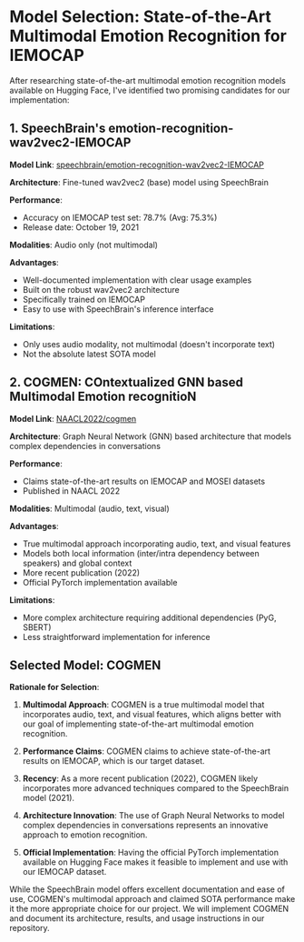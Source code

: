 # Model Selection: State-of-the-Art Multimodal Emotion Recognition for IEMOCAP

After researching state-of-the-art multimodal emotion recognition models available on Hugging Face, I've identified two promising candidates for our implementation:

## 1. SpeechBrain's emotion-recognition-wav2vec2-IEMOCAP

**Model Link**: [speechbrain/emotion-recognition-wav2vec2-IEMOCAP](https://huggingface.co/speechbrain/emotion-recognition-wav2vec2-IEMOCAP)

**Architecture**: Fine-tuned wav2vec2 (base) model using SpeechBrain

**Performance**: 
- Accuracy on IEMOCAP test set: 78.7% (Avg: 75.3%)
- Release date: October 19, 2021

**Modalities**: Audio only (not multimodal)

**Advantages**:
- Well-documented implementation with clear usage examples
- Built on the robust wav2vec2 architecture
- Specifically trained on IEMOCAP
- Easy to use with SpeechBrain's inference interface

**Limitations**:
- Only uses audio modality, not multimodal (doesn't incorporate text)
- Not the absolute latest SOTA model

## 2. COGMEN: COntextualized GNN based Multimodal Emotion recognitioN

**Model Link**: [NAACL2022/cogmen](https://huggingface.co/NAACL2022/cogmen)

**Architecture**: Graph Neural Network (GNN) based architecture that models complex dependencies in conversations

**Performance**:
- Claims state-of-the-art results on IEMOCAP and MOSEI datasets
- Published in NAACL 2022

**Modalities**: Multimodal (audio, text, visual)

**Advantages**:
- True multimodal approach incorporating audio, text, and visual features
- Models both local information (inter/intra dependency between speakers) and global context
- More recent publication (2022)
- Official PyTorch implementation available

**Limitations**:
- More complex architecture requiring additional dependencies (PyG, SBERT)
- Less straightforward implementation for inference

## Selected Model: COGMEN

**Rationale for Selection**:

1. **Multimodal Approach**: COGMEN is a true multimodal model that incorporates audio, text, and visual features, which aligns better with our goal of implementing state-of-the-art multimodal emotion recognition.

2. **Performance Claims**: COGMEN claims to achieve state-of-the-art results on IEMOCAP, which is our target dataset.

3. **Recency**: As a more recent publication (2022), COGMEN likely incorporates more advanced techniques compared to the SpeechBrain model (2021).

4. **Architecture Innovation**: The use of Graph Neural Networks to model complex dependencies in conversations represents an innovative approach to emotion recognition.

5. **Official Implementation**: Having the official PyTorch implementation available on Hugging Face makes it feasible to implement and use with our IEMOCAP dataset.

While the SpeechBrain model offers excellent documentation and ease of use, COGMEN's multimodal approach and claimed SOTA performance make it the more appropriate choice for our project. We will implement COGMEN and document its architecture, results, and usage instructions in our repository.
